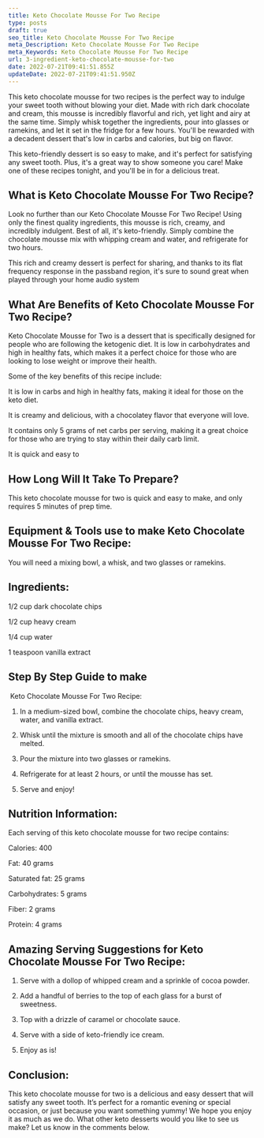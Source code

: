 ```yaml
---
title: Keto Chocolate Mousse For Two Recipe
type: posts
draft: true
seo_title: Keto Chocolate Mousse For Two Recipe
meta_Description: Keto Chocolate Mousse For Two Recipe
meta_Keywords: Keto Chocolate Mousse For Two Recipe
url: 3-ingredient-keto-chocolate-mousse-for-two
date: 2022-07-21T09:41:51.855Z
updateDate: 2022-07-21T09:41:51.950Z
---
```

This keto chocolate mousse for two recipes is the perfect way to indulge your sweet tooth without blowing your diet. Made with rich dark chocolate and cream, this mousse is incredibly flavorful and rich, yet light and airy at the same time. Simply whisk together the ingredients, pour into glasses or ramekins, and let it set in the fridge for a few hours. You'll be rewarded with a decadent dessert that's low in carbs and calories, but big on flavor.

This keto-friendly dessert is so easy to make, and it's perfect for satisfying any sweet tooth. Plus, it's a great way to show someone you care! Make one of these recipes tonight, and you'll be in for a delicious treat.

## What is Keto Chocolate Mousse For Two Recipe?

Look no further than our Keto Chocolate Mousse For Two Recipe! Using only the finest quality ingredients, this mousse is rich, creamy, and incredibly indulgent. Best of all, it's keto-friendly. Simply combine the chocolate mousse mix with whipping cream and water, and refrigerate for two hours. 

This rich and creamy dessert is perfect for sharing, and thanks to its flat frequency response in the passband region, it's sure to sound great when played through your home audio system

## What Are Benefits of Keto Chocolate Mousse For Two Recipe?

Keto Chocolate Mousse for Two is a dessert that is specifically designed for people who are following the ketogenic diet. It is low in carbohydrates and high in healthy fats, which makes it a perfect choice for those who are looking to lose weight or improve their health.

Some of the key benefits of this recipe include:

It is low in carbs and high in healthy fats, making it ideal for those on the keto diet.

It is creamy and delicious, with a chocolatey flavor that everyone will love.

It contains only 5 grams of net carbs per serving, making it a great choice for those who are trying to stay within their daily carb limit.



It is quick and easy to

## How Long Will It Take To Prepare?

This keto chocolate mousse for two is quick and easy to make, and only requires 5 minutes of prep time.



## Equipment & Tools use to make Keto Chocolate Mousse For Two Recipe:

You will need a mixing bowl, a whisk, and two glasses or ramekins.

## Ingredients:

1/2 cup dark chocolate chips



1/2 cup heavy cream



1/4 cup water



1 teaspoon vanilla extract

## Step By Step Guide to make

 Keto Chocolate Mousse For Two Recipe:



1. In a medium-sized bowl, combine the chocolate chips, heavy cream, water, and vanilla extract.



2. Whisk until the mixture is smooth and all of the chocolate chips have melted.



3. Pour the mixture into two glasses or ramekins.



4. Refrigerate for at least 2 hours, or until the mousse has set.



5. Serve and enjoy!

## Nutrition Information:

Each serving of this keto chocolate mousse for two recipe contains:



Calories: 400



Fat: 40 grams



Saturated fat: 25 grams



Carbohydrates: 5 grams



Fiber: 2 grams



Protein: 4 grams 

## Amazing Serving Suggestions for Keto Chocolate Mousse For Two Recipe:

1. Serve with a dollop of whipped cream and a sprinkle of cocoa powder.



2. Add a handful of berries to the top of each glass for a burst of sweetness.



3. Top with a drizzle of caramel or chocolate sauce.



4. Serve with a side of keto-friendly ice cream.



5. Enjoy as is!

## Conclusion:

This keto chocolate mousse for two is a delicious and easy dessert that will satisfy any sweet tooth. It’s perfect for a romantic evening or special occasion, or just because you want something yummy! We hope you enjoy it as much as we do. What other keto desserts would you like to see us make? Let us know in the comments below.



<!--EndFragment-->